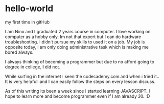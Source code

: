 # hello-world
my first time in gitHub


I am Nino and I graduated 2 years course in computer. I love working on computer as a hobby only. Im not that expert but I can do hardware troubleshooting. I didn't pursue my skills to used it on a job. My job is opposite today, I am only doing administrative task which is making me bored always.

I always thinking of becoming a programmer but due to no afford going to degree in college, I did not.

While surfing in the internet I seen the codecademy.com and when i tried it.. It is very helpfull and I can easily follow the steps on every lesson discuss.

As of this writing its been a week since I started learning JAVASCRIPT. I hope to learn more and become programmer even if I am already 30. :D
